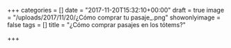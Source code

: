 +++
categories = []
date = "2017-11-20T15:32:10+00:00"
draft = true
image = "/uploads/2017/11/20/¿Cómo comprar tu pasaje_.png"
showonlyimage = false
tags = []
title = "¿Cómo comprar pasajes en los tótems?"

+++
